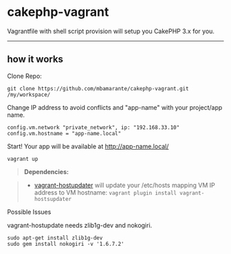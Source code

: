 cakephp-vagrant
==============


Vagrantfile with shell script provision will setup you CakePHP 3.x for you.

----------


how it works
-----------------

Clone Repo:

    git clone https://github.com/mbamarante/cakephp-vagrant.git /my/workspace/

Change IP address to avoid conflicts and "app-name" with your project/app name. 

    config.vm.network "private_network", ip: "192.168.33.10"
    config.vm.hostname = "app-name.local"

Start! Your app will be available at http://app-name.local/

    vagrant up

> **Dependencies:**

> - [vagrant-hostupdater](https://github.com/cogitatio/vagrant-hostsupdater) will update your /etc/hosts mapping VM IP address to VM hostname:
> `vagrant plugin install vagrant-hostsupdater`

Possible Issues

vagrant-hostupdate needs zlib1g-dev and nokogiri.

    sudo apt-get install zlib1g-dev
    sudo gem install nokogiri -v '1.6.7.2'
